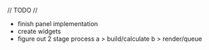 // TODO //
 - finish panel implementation
 - create widgets
  - figure out 2 stage process
   a > build/calculate
   b > render/queue

